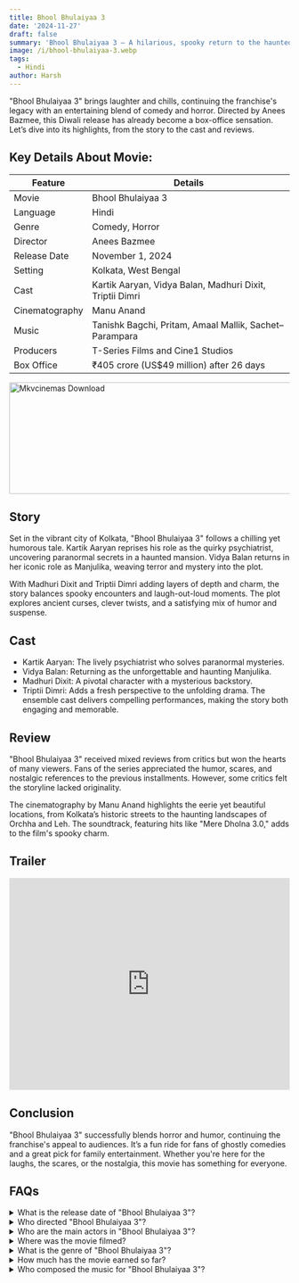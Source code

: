 ```yaml
---
title: Bhool Bhulaiyaa 3
date: '2024-11-27'
draft: false
summary: 'Bhool Bhulaiyaa 3 – A hilarious, spooky return to the haunted haveli with Vidya Balan, Kartik Aaryan, and more! Comedy and horror await.'
image: /i/bhool-bhulaiyaa-3.webp
tags:
  - Hindi
author: Harsh
---
```


"Bhool Bhulaiyaa 3" brings laughter and chills, continuing the franchise's legacy with an entertaining blend of comedy and horror. Directed by Anees Bazmee, this Diwali release has already become a box-office sensation. Let’s dive into its highlights, from the story to the cast and reviews.

## Key Details About Movie:

| Feature        | Details                                                  |
| -------------- | -------------------------------------------------------- |
| Movie          | Bhool Bhulaiyaa 3                                        |
| Language       | Hindi                                                    |
| Genre          | Comedy, Horror                                           |
| Director       | Anees Bazmee                                             |
| Release Date   | November 1, 2024                                         |
| Setting        | Kolkata, West Bengal                                     |
| Cast           | Kartik Aaryan, Vidya Balan, Madhuri Dixit, Triptii Dimri |
| Cinematography | Manu Anand                                               |
| Music          | Tanishk Bagchi, Pritam, Amaal Mallik, Sachet–Parampara   |
| Producers      | T-Series Films and Cine1 Studios                         |
| Box Office     | ₹405 crore (US$49 million) after 26 days                 |

<a href="https://mkvcinemas.buzz/bookmarks-list">
  <img src="/mkvcinemas-btn.webp" alt="Mkvcinemas Download" width="600" height="200" loading="lazy">
</a>

## Story

Set in the vibrant city of Kolkata, "Bhool Bhulaiyaa 3" follows a chilling yet humorous tale. Kartik Aaryan reprises his role as the quirky psychiatrist, uncovering paranormal secrets in a haunted mansion. Vidya Balan returns in her iconic role as Manjulika, weaving terror and mystery into the plot.

With Madhuri Dixit and Triptii Dimri adding layers of depth and charm, the story balances spooky encounters and laugh-out-loud moments. The plot explores ancient curses, clever twists, and a satisfying mix of humor and suspense.

## Cast

- Kartik Aaryan: The lively psychiatrist who solves paranormal mysteries.
- Vidya Balan: Returning as the unforgettable and haunting Manjulika.
- Madhuri Dixit: A pivotal character with a mysterious backstory.
- Triptii Dimri: Adds a fresh perspective to the unfolding drama.
  The ensemble cast delivers compelling performances, making the story both engaging and memorable.

## Review

"Bhool Bhulaiyaa 3" received mixed reviews from critics but won the hearts of many viewers. Fans of the series appreciated the humor, scares, and nostalgic references to the previous installments. However, some critics felt the storyline lacked originality.

The cinematography by Manu Anand highlights the eerie yet beautiful locations, from Kolkata’s historic streets to the haunting landscapes of Orchha and Leh. The soundtrack, featuring hits like "Mere Dholna 3.0," adds to the film's spooky charm.

## Trailer

<iframe width="100%" height="380" src="https://www.youtube.com/embed/sp3Io6rcA8E" title={title} frameborder="0" allow="accelerometer; autoplay; clipboard-write; encrypted-media; gyroscope; picture-in-picture; web-share" referrerpolicy="strict-origin-when-cross-origin" allowfullscreen loading="lazy"></iframe>

## Conclusion

"Bhool Bhulaiyaa 3" successfully blends horror and humor, continuing the franchise's appeal to audiences. It’s a fun ride for fans of ghostly comedies and a great pick for family entertainment. Whether you're here for the laughs, the scares, or the nostalgia, this movie has something for everyone.

## FAQs

<details>
    <summary>What is the release date of "Bhool Bhulaiyaa 3"?</summary>
    <p>The movie was released on November 1, 2024.</p>
</details>

<details>
    <summary>Who directed "Bhool Bhulaiyaa 3"?</summary>
    <p>Anees Bazmee directed the film.</p>
</details>

<details>
    <summary>Who are the main actors in "Bhool Bhulaiyaa 3"?</summary>
    <p>Kartik Aaryan, Vidya Balan, Madhuri Dixit, and Triptii Dimri star in the film.</p>
</details>

<details>
    <summary>Where was the movie filmed?</summary>
    <p>Filming took place in Mumbai, Kolkata, Orchha, and Leh.</p>
</details>

<details>
    <summary>What is the genre of "Bhool Bhulaiyaa 3"?</summary>
    <p>It’s a comedy-horror film.</p>
</details>

<details>
    <summary>How much has the movie earned so far?</summary>
    <p>The film has grossed ₹405 crore (US$49 million) worldwide after 26 days.</p>
</details>

<details>
    <summary>Who composed the music for "Bhool Bhulaiyaa 3"?</summary>
    <p>Music was composed by Tanishk Bagchi, Pritam, Amaal Mallik, and Sachet–Parampara.</p>
</details>
